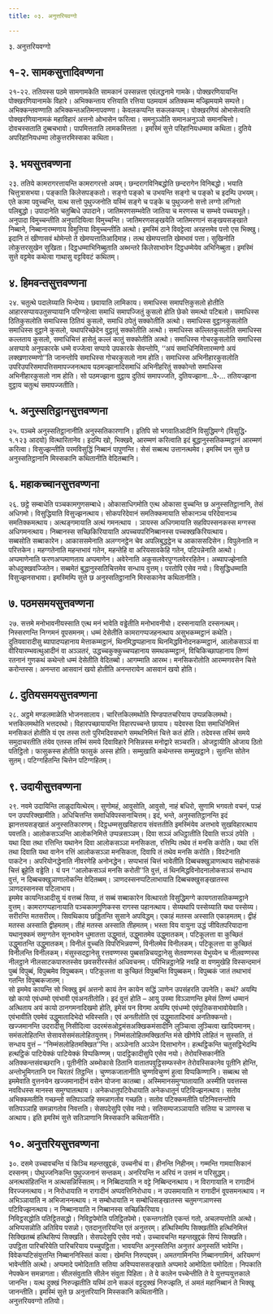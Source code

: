 ```yaml
---
title: ०३. अनुत्तरियवग्गो

---
```

३. अनुत्तरियवग्गो  


## १-२. सामकसुत्तादिवण्णना

२१-२२. ततियस्स पठमे सामगामकेति सामकानं उस्सन्नत्ता एवंलद्धनामे गामके। पोक्खरणियायन्ति पोक्खरणियानामके विहारे। अभिक्कन्ताय रत्तियाति रत्तिया पठमयामं अतिक्कम्म मज्झिमयामे सम्पत्ते। अभिक्कन्तवण्णाति अभिक्कन्तअतिमनापवण्णा। केवलकप्पन्ति सकलकप्पम्। पोक्खरणियं ओभासेत्वाति पोक्खरणियानामकं महाविहारं अत्तनो ओभासेन फरित्वा। समनुञ्ञोति समानअनुञ्ञो समानचित्तो। दोवचस्सताति दुब्बचभावो। पापमित्तताति लामकमित्तता । इमस्मिं सुत्ते परिहानियधम्माव कथिता। दुतिये अपरिहानियधम्मा लोकुत्तरमिस्सका कथिता।  


## ३. भयसुत्तवण्णना

२३. ततिये कामरागरत्तायन्ति कामरागरत्तो अयम्। छन्दरागविनिबद्धोति छन्दरागेन विनिबद्धो। भयाति चित्तुत्रासभया। पङ्काति किलेसपङ्कतो। सङ्गो पङ्को च उभयन्ति सङ्गो च पङ्को च इदम्पि उभयम्। एते कामा पवुच्चन्ति, यत्थ सत्तो पुथुज्जनोति यस्मिं सङ्गे च पङ्के च पुथुज्जनो सत्तो लग्गो लग्गितो पलिबुद्धो। उपादानेति चतुब्बिधे उपादाने। जातिमरणसम्भवेति जातिया च मरणस्स च सम्भवे पच्चयभूते। अनुपादा विमुच्चन्तीति अनुपादियित्वा विमुच्चन्ति। जातिमरणसङ्खयेति जातिमरणानं सङ्खयसङ्खाते निब्बाने, निब्बानारम्मणाय विमुत्तिया विमुच्चन्तीति अत्थो। इमस्मिं ठाने विवट्टेत्वा अरहत्तमेव पत्तो एस भिक्खु। इदानि तं खीणासवं थोमेन्तो ते खेमप्पत्तातिआदिमाह। तत्थ खेमप्पत्ताति खेमभावं पत्ता। सुखिनोति लोकुत्तरसुखेन सुखिता। दिट्ठधम्माभिनिब्बुताति अब्भन्तरे किलेसाभावेन दिट्ठधम्मेयेव अभिनिब्बुता। इमस्मिं सुत्ते वट्टमेव कथेत्वा गाथासु वट्टविवटं कथितम्।  


## ४. हिमवन्तसुत्तवण्णना

२४. चतुत्थे पदालेय्याति भिन्देय्य। छवायाति लामिकाय। समाधिस्स समापत्तिकुसलो होतीति आहारसप्पायउतुसप्पायानि परिग्गहेत्वा समाधिं समापज्जितुं कुसलो होति छेको समत्थो पटिबलो। समाधिस्स ठितिकुसलोति समाधिस्स ठितियं कुसलो, समाधिं ठपेतुं सक्कोतीति अत्थो। समाधिस्स वुट्ठानकुसलोति समाधिस्स वुट्ठाने कुसलो, यथापरिच्छेदेन वुट्ठातुं सक्कोतीति अत्थो। समाधिस्स कल्लितकुसलोति समाधिस्स कल्लताय कुसलो, समाधिचित्तं हासेतुं कल्लं कातुं सक्कोतीति अत्थो। समाधिस्स गोचरकुसलोति समाधिस्स असप्पाये अनुपकारके धम्मे वज्जेत्वा सप्पाये उपकारके सेवन्तोपि, ‘‘अयं समाधिनिमित्तारम्मणो अयं लक्खणारम्मणो’’ति जानन्तोपि समाधिस्स गोचरकुसलो नाम होति। समाधिस्स अभिनीहारकुसलोति उपरिउपरिसमापत्तिसमापज्जनत्थाय पठमज्झानादिसमाधिं अभिनीहरितुं सक्कोन्तो समाधिस्स अभिनीहारकुसलो नाम होति। सो पठमज्झाना वुट्ठाय दुतियं समापज्जति, दुतियज्झाना…पे॰… ततियज्झाना वुट्ठाय चतुत्थं समापज्जतीति।  


## ५. अनुस्सतिट्ठानसुत्तवण्णना

२५. पञ्चमे अनुस्सतिट्ठानानीति अनुस्सतिकारणानि। इतिपि सो भगवातिआदीनि विसुद्धिमग्गे (विसुद्धि॰ १.१२३ आदयो) वित्थारितानेव। इदम्पि खो, भिक्खवे, आरम्मणं करित्वाति इदं बुद्धानुस्सतिकम्मट्ठानं आरम्मणं करित्वा। विसुज्झन्तीति परमविसुद्धिं निब्बानं पापुणन्ति। सेसं सब्बत्थ उत्तानत्थमेव। इमस्मिं पन सुत्ते छ अनुस्सतिट्ठानानि मिस्सकानि कथितानीति वेदितब्बानि।  


## ६. महाकच्चानसुत्तवण्णना

२६. छट्ठे सम्बाधेति पञ्चकामगुणसम्बाधे। ओकासाधिगमोति एत्थ ओकासा वुच्चन्ति छ अनुस्सतिट्ठानानि, तेसं अधिगमो। विसुद्धियाति विसुज्झनत्थाय। सोकपरिदेवानं समतिक्कमायाति सोकानञ्च परिदेवानञ्च समतिक्कमत्थाय। अत्थङ्गमायाति अत्थं गमनत्थाय । ञायस्स अधिगमायाति सहविपस्सनकस्स मग्गस्स अधिगमनत्थाय। निब्बानस्स सच्छिकिरियायाति अपच्चयपरिनिब्बानस्स पच्चक्खकिरियत्थाय।  
सब्बसोति सब्बाकारेन। आकाससमेनाति अलग्गनट्ठेन चेव अपलिबुद्धट्ठेन च आकाससदिसेन। विपुलेनाति न परित्तकेन। महग्गतेनाति महन्तभावं गतेन, महन्तेहि वा अरियसावकेहि गतेन, पटिपन्नेनाति अत्थो। अप्पमाणेनाति फरणअप्पमाणताय अप्पमाणेन। अवेरेनाति अकुसलवेरपुग्गलवेररहितेन। अब्यापज्झेनाति कोधदुक्खवज्जितेन। सब्बमेतं बुद्धानुस्सतिचित्तमेव सन्धाय वुत्तम्। परतोपि एसेव नयो। विसुद्धिधम्माति विसुज्झनसभावा। इमस्मिम्पि सुत्ते छ अनुस्सतिट्ठानानि मिस्सकानेव कथितानीति।  


## ७. पठमसमयसुत्तवण्णना

२७. सत्तमे मनोभावनीयस्साति एत्थ मनं भावेति वड्ढेतीति मनोभावनीयो। दस्सनायाति दस्सनत्थम्। निस्सरणन्ति निग्गमनं वूपसमनम्। धम्मं देसेतीति कामरागप्पजहनत्थाय असुभकम्मट्ठानं कथेति। दुतियवारादीसु ब्यापादप्पहानाय मेत्ताकम्मट्ठानं, थिनमिद्धप्पहानाय थिनमिद्धविनोदनकम्मट्ठानं, आलोकसञ्ञं वा वीरियारम्भवत्थुआदीनं वा अञ्ञतरं, उद्धच्चकुक्कुच्चप्पहानाय समथकम्मट्ठानं, विचिकिच्छापहानाय तिण्णं रतनानं गुणकथं कथेन्तो धम्मं देसेतीति वेदितब्बो। आगम्माति आरब्भ। मनसिकरोतोति आरम्मणवसेन चित्ते करोन्तस्स। अनन्तरा आसवानं खयो होतीति अनन्तरायेन आसवानं खयो होति।  


## ८. दुतियसमयसुत्तवण्णना

२८. अट्ठमे मण्डलमाळेति भोजनसालाय। चारित्तकिलमथोति पिण्डपातचरियाय उप्पन्नकिलमथो। भत्तकिलमथोति भत्तदरथो। विहारपच्छायायन्ति विहारपच्चन्ते छायाय। यदेवस्स दिवा समाधिनिमित्तं मनसिकतं होतीति यं एव तस्स ततो पुरिमदिवसभागे समथनिमित्तं चित्ते कतं होति। तदेवस्स तस्मिं समये समुदाचरतीति तंयेव एतस्स तस्मिं समये दिवाविहारे निसिन्नस्स मनोद्वारे सञ्चरति। ओजट्ठायीति ओजाय ठितो पतिट्ठितो। फासुकस्स होतीति फासुकं अस्स होति। सम्मुखाति कथेन्तस्स सम्मुखट्ठाने। सुतन्ति सोतेन सुतम्। पटिग्गहितन्ति चित्तेन पटिग्गहितम्।  


## ९. उदायीसुत्तवण्णना

२९. नवमे उदायिन्ति लाळुदायित्थेरम्। सुणोमहं, आवुसोति, आवुसो, नाहं बधिरो, सुणामि भगवतो वचनं, पञ्हं पन उपपरिक्खामीति। अधिचित्तन्ति समाधिविपस्सनाचित्तम्। इदं, भन्ते, अनुस्सतिट्ठानन्ति इदं झानत्तयसङ्खातं अनुस्सतिकारणम्। दिट्ठधम्मसुखविहाराय संवत्ततीति इमस्मिंयेव अत्तभावे सुखविहारत्थाय पवत्तति। आलोकसञ्ञन्ति आलोकनिमित्ते उप्पन्नसञ्ञम्। दिवा सञ्ञं अधिट्ठातीति दिवाति सञ्ञं ठपेति । यथा दिवा तथा रत्तिन्ति यथानेन दिवा आलोकसञ्ञा मनसिकता, रत्तिम्पि तथेव तं मनसि करोति। यथा रत्तिं तथा दिवाति यथा वानेन रत्तिं आलोकसञ्ञा मनसिकता, दिवापि तं तथेव मनसि करोति। विवटेनाति पाकटेन। अपरियोनद्धेनाति नीवरणेहि अनोनद्धेन। सप्पभासं चित्तं भावेतीति दिब्बचक्खुञाणत्थाय सहोभासकं चित्तं ब्रूहेति वड्ढेति। यं पन ‘‘आलोकसञ्ञं मनसि करोती’’ति वुत्तं, तं थिनमिद्धविनोदनालोकसञ्ञं सन्धाय वुत्तं, न दिब्बचक्खुञाणालोकन्ति वेदितब्बम्। ञाणदस्सनप्पटिलाभायाति दिब्बचक्खुसङ्खातस्स ञाणदस्सनस्स पटिलाभाय।  
इममेव कायन्तिआदीसु यं वत्तब्बं सिया, तं सब्बं सब्बाकारेन वित्थारतो विसुद्धिमग्गे कायगतासतिकम्मट्ठाने वुत्तम्। कामरागप्पहानायाति पञ्चकामगुणिकस्स रागस्स पहानत्थाय। सेय्यथापि पस्सेय्याति यथा पस्सेय्य। सरीरन्ति मतसरीरम्। सिवथिकाय छड्डितन्ति सुसाने अपविद्धम्। एकाहं मतस्स अस्साति एकाहमतम्। द्वीहं मतस्स अस्साति द्वीहमतम्। तीहं मतस्स अस्साति तीहमतम्। भस्ता विय वायुना उद्धं जीवितपरियादाना यथानुक्कमं समुग्गतेन सूनभावेन धुमातत्ता उद्धुमातं, उद्धुमातमेव उद्धुमातकम्। पटिकूलत्ता वा कुच्छितं उद्धुमातन्ति उद्धुमातकम्। विनीलं वुच्चति विपरिभिन्नवण्णं, विनीलमेव विनीलकम्। पटिकूलत्ता वा कुच्छितं विनीलन्ति विनीलकम्। मंसुस्सदट्ठानेसु रत्तवण्णस्स पुब्बसन्निचयट्ठानेसु सेतवण्णस्स येभुय्येन च नीलवण्णस्स नीलट्ठाने नीलसाटकपारुतस्सेव छवसरीरस्सेतं अधिवचनम्। परिभिन्नट्ठानेहि नवहि वा वणमुखेहि विस्सन्दमानं पुब्बं विपुब्बं, विपुब्बमेव विपुब्बकम्। पटिकूलत्ता वा कुच्छितं विपुब्बन्ति विपुब्बकम्। विपुब्बकं जातं तथाभावं गतन्ति विपुब्बकजातम्।  
सो इममेव कायन्ति सो भिक्खु इमं अत्तनो कायं तेन कायेन सद्धिं ञाणेन उपसंहरति उपनेति। कथं? अयम्पि खो कायो एवंधम्मो एवंभावी एवंअनतीतोति। इदं वुत्तं होति – आयु उस्मा विञ्ञाणन्ति इमेसं तिण्णं धम्मानं अत्थिताय अयं कायो ठानगमनादिखमो होति, इमेसं पन विगमा अयम्पि एवंधम्मो एवंपूतिकसभावोयेवाति। एवंभावीति एवमेवं उद्धुमातादिभेदो भविस्सति। एवं अनतीतोति एवं उद्धुमातादिभावं अनतिक्कन्तो।  
खज्जमानन्ति उदरादीसु निसीदित्वा उदरमंसओट्ठमंसअक्खिकमंसादीनि लुञ्चित्वा लुञ्चित्वा खादियमानम्। समंसलोहितन्ति सेसावसेसमंसलोहितयुत्तम्। निम्मंसलोहितमक्खितन्ति मंसे खीणेपि लोहितं न सुस्सति, तं सन्धाय वुत्तं – ‘‘निम्मंसलोहितमक्खित’’न्ति। अञ्ञेनाति अञ्ञेन दिसाभागेन। हत्थट्ठिकन्ति चतुसट्ठिभेदम्पि हत्थट्ठिकं पाटियेक्कं पाटियेक्कं विप्पकिण्णम्। पादट्ठिकादीसुपि एसेव नयो। तेरोवस्सिकानीति अतिक्कन्तसंवच्छरानि। पूतीनीति अब्भोकासे ठितानि वातातपवुट्ठिसम्फस्सेन तेरोवस्सिकानेव पूतीनि होन्ति, अन्तोभूमिगतानि पन चिरतरं तिट्ठन्ति। चुण्णकजातानीति चुण्णविचुण्णं हुत्वा विप्पकिण्णानि। सब्बत्थ सो इममेवाति वुत्तनयेन खज्जमानादीनं वसेन योजना कातब्बा। अस्मिमानसमुग्घातायाति अस्मीति पवत्तस्स नवविधस्स मानस्स समुग्घातत्थाय। अनेकधातुपटिवेधायाति अनेकधातूनं पटिविज्झनत्थाय। सतोव अभिक्कमतीति गच्छन्तो सतिपञ्ञाहि समन्नागतोव गच्छति। सतोव पटिक्कमतीति पटिनिवत्तन्तोपि सतिपञ्ञाहि समन्नागतोव निवत्तति। सेसपदेसुपि एसेव नयो। सतिसम्पजञ्ञायाति सतिया च ञाणस्स च अत्थाय। इति इमस्मिं सुत्ते सतिञाणानि मिस्सकानि कथितानीति।  


## १०. अनुत्तरियसुत्तवण्णना

३०. दसमे उच्चावचन्ति यं किञ्चि महन्तखुद्दकं, उच्चनीचं वा। हीनन्ति निहीनम्। गम्मन्ति गामवासिकानं दस्सनम्। पोथुज्जनिकन्ति पुथुज्जनानं सन्तकम्। अनरियन्ति न अरियं न उत्तमं न परिसुद्धम्। अनत्थसंहितन्ति न अत्थसन्निस्सितम्। न निब्बिदायाति न वट्टे निब्बिन्दनत्थाय। न विरागायाति न रागादीनं विरज्जनत्थाय। न निरोधायाति न रागादीनं अप्पवत्तिनिरोधाय। न उपसमायाति न रागादीनं वूपसमनत्थाय। न अभिञ्ञायाति न अभिजाननत्थाय। न सम्बोधायाति न सम्बोधिसङ्खातस्स चतुमग्गञाणस्स पटिविज्झनत्थाय। न निब्बानायाति न निब्बानस्स सच्छिकिरियाय।  
निविट्ठसद्धोति पतिट्ठितसद्धो। निविट्ठपेमोति पतिट्ठितपेमो। एकन्तगतोति एकन्तं गतो, अचलप्पत्तोति अत्थो। अभिप्पसन्नोति अतिविय पसन्नो। एतदानुत्तरियन्ति एतं अनुत्तरम्। हत्थिस्मिम्पि सिक्खतीति हत्थिनिमित्तं सिक्खितब्बं हत्थिसिप्पं सिक्खति। सेसपदेसुपि एसेव नयो। उच्चावचन्ति महन्तखुद्दकं सिप्पं सिक्खति।  
उपट्ठिता पारिचरियेति पारिचरियाय पच्चुपट्ठिता। भावयन्ति अनुस्सतिन्ति अनुत्तरं अनुस्सतिं भावेन्ति। विवेकप्पटिसंयुत्तन्ति निब्बाननिस्सितं कत्वा। खेमन्ति निरुपद्दवम्। अमतगामिनन्ति निब्बानगामिनं, अरियमग्गं भावेन्तीति अत्थो। अप्पमादे पमोदिताति सतिया अविप्पवाससङ्खाते अप्पमादे आमोदिता पमोदिता। निपकाति नेपक्केन समन्नागता। सीलसंवुताति सीलेन संवुता पिहिता। ते वे कालेन पच्चेन्तीति ते वे युत्तप्पयुत्तकाले जानन्ति। यत्थ दुक्खं निरुज्झतीति यस्मिं ठाने सकलं वट्टदुक्खं निरुज्झति, तं अमतं महानिब्बानं ते भिक्खू जानन्तीति। इमस्मिं सुत्ते छ अनुत्तरियानि मिस्सकानि कथितानीति।  
अनुत्तरियवग्गो ततियो।  